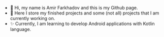 - 👋 Hi, my name is Amir Farkhadov and this is my Github page.
- 👀 Here I store my finished projects and some (not all) projects that I am currently working on.
- ✨ Currently, I am learning to develop Android applications with Kotlin language. 




